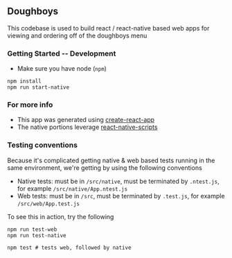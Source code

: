 ## Doughboys
This codebase is used to build react / react-native based web apps for viewing and ordering off of the doughboys menu

### Getting Started -- Development
- Make sure you have node (`npm`)
```
npm install
npm run start-native
```

### For more info
- This app was generated using [create-react-app](https://github.com/facebook/create-react-app)
- The native portions leverage [react-native-scripts](https://github.com/react-community/create-react-native-app)

### Testing conventions
Because it's complicated getting native & web based tests running in the same environment, we're getting by using the following conventions
- Native tests: must be in `/src/native`, must be terminated by `.ntest.js`, for example `/src/native/App.ntest.js`
- Web tests: must be in `/src`, must be terminated by `.test.js`, for example `/src/web/App.test.js`

To see this in action, try the following
```
npm run test-web
npm run test-native

npm test # tests web, followed by native
```
